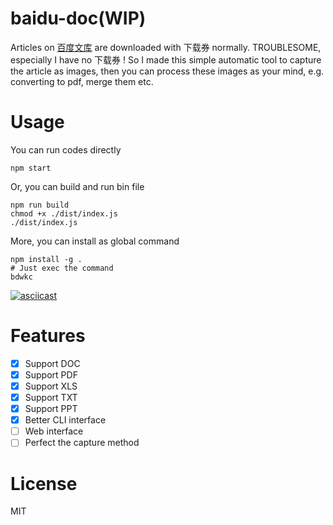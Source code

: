 # baidu-doc(WIP)
Articles on [百度文库](https://wenku.baidu.com) are downloaded with 下载券 normally. TROUBLESOME, especially I have no 下载券 ! So I made this simple automatic tool to capture the article as images, then you can process these images as your mind, e.g. converting to pdf, merge them etc.

# Usage
You can run codes directly
```
npm start
```
Or, you can build and run bin file
```
npm run build
chmod +x ./dist/index.js
./dist/index.js
```
More, you can install as global command
```
npm install -g .
# Just exec the command
bdwkc
```
[![asciicast](https://asciinema.org/a/fgosNTSMp25PpxvALPi7B3Qbd.svg)](https://asciinema.org/a/fgosNTSMp25PpxvALPi7B3Qbd)

# Features
- [x] Support DOC
- [x] Support PDF
- [x] Support XLS
- [x] Support TXT
- [x] Support PPT
- [x] Better CLI interface
- [ ] Web interface
- [ ] Perfect the capture method

# License
MIT
